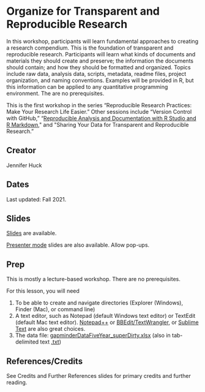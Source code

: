 # Organize for Transparent and Reproducible Research

In this workshop, participants will learn fundamental approaches to creating a research compendium. This is the foundation of transparent and reproducible research. Participants will learn what kinds of documents and materials they should create and preserve; the information the documents should contain; and how they should be formatted and organized. Topics include raw data, analysis data, scripts, metadata, readme files, project organization, and naming conventions. Examples will be provided in R, but this information can be applied to any quantitative programming environment. The are no prerequisites.

This is the first workshop in the series “Reproducible Research Practices: Make Your Research Life Easier.” Other sessions include “Version Control with GitHub,” “[Reproducible Analysis and Documentation with R Studio and R Markdown](https://github.com/jennhuck/reproAnalysis/)," and "Sharing Your Data for Transparent and Reproducible Research.”

## Creator
Jennifer Huck

## Dates
Last updated: Fall 2021.

## Slides

[Slides](https://jennhuck.github.io/organizeForRepro/slides/organizeForRepro.html) are available.

[Presenter mode](https://jennhuck.github.io/organizeForRepro/slides/organizeForRepro.html?presentme=true) slides are also available.  Allow pop-ups.

## Prep

This is mostly a lecture-based workshop. There are no prerequisites.

For this lesson, you will need

1.	To be able to create and navigate directories (Explorer (Windows), Finder (Mac), or command line)
2.	A text editor, such as Notepad (default Windows text editor) or TextEdit (default Mac text editor).  [Notepad++](http://notepad-plus-plus.org/) or [BBEdit/TextWrangler](http://www.barebones.com/products/textwrangler/download.html), or [Sublime Text](https://www.sublimetext.com/) are also great choices.
3.	The data file: [gapminderDataFiveYear_superDirty.xlsx](https://reproducible-science-curriculum.github.io/organization-RR-Jupyter/data/gapminderDataFiveYear_superDirty.xlsx) (also in tab-delimited text [.txt](https://reproducible-science-curriculum.github.io/organization-RR-Jupyter/data/gapminderDataFiveYear_superDirty.txt))

## References/Credits

See Credits and Further References slides for primary credits and further reading.

